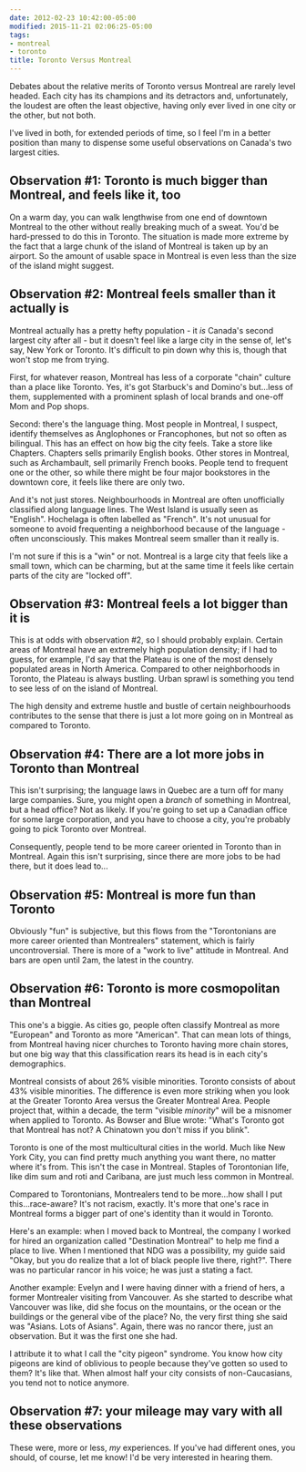 ```yaml
---
date: 2012-02-23 10:42:00-05:00
modified: 2015-11-21 02:06:25-05:00
tags:
- montreal
- toronto
title: Toronto Versus Montreal
---
```


Debates about the relative merits of Toronto versus Montreal are rarely 
level headed.  Each city has its champions and its detractors and,
unfortunately, the loudest are often the least objective, having only ever
lived in one city or the other, but not both.

I've lived in both, for extended periods of time, so I feel I'm in a better
position than many to dispense some useful observations on Canada's two
largest cities.

## Observation #1: Toronto is much bigger than Montreal, and feels like it, too

On a warm day, you can walk lengthwise from one end of downtown Montreal to
the other without really breaking much of a sweat.  You'd be hard-pressed to
do this in Toronto.  The situation is made more extreme by the fact that a
large chunk of the island of Montreal is taken up by an airport.  So the
amount of usable space in Montreal is even less than the size of the island
might suggest.

## Observation #2: Montreal feels smaller than it actually is

Montreal actually has a pretty hefty population - it *is* Canada's second
largest city after all - but it doesn't feel like a large city in the sense
of, let's say, New York or Toronto.  It's difficult to pin down why this is,
though that won't stop me from trying.

First, for whatever reason, Montreal has less of a corporate "chain" culture
than a place like Toronto.  Yes, it's got Starbuck's and Domino's but...less
of them, supplemented with a prominent splash of local brands and one-off
Mom and Pop shops.

Second: there's the language thing.  Most people in Montreal, I suspect,
identify themselves as Anglophones or Francophones, but not so often as
bilingual.  This has an effect on how big the city feels.  Take a store like
Chapters.  Chapters sells primarily English books.  Other stores in
Montreal, such as Archambault, sell primarily French books.  People tend to
frequent one or the other, so while there might be four major bookstores in
the downtown core, it feels like there are only two.

And it's not just stores.  Neighbourhoods in Montreal are often unofficially
classified along language lines.  The West Island is usually seen as
"English".  Hochelaga is often labelled as "French".  It's not unusual for
someone to avoid frequenting a neighborhood because of the language - often
unconsciously. This makes Montreal seem smaller than it really is.

I'm not sure if this is a "win" or not.  Montreal is a large city that feels
like a small town, which can be charming, but at the same time it feels like
certain parts of the city are "locked off".

## Observation #3: Montreal feels a lot bigger than it is

This is at odds with observation #2, so I should probably explain.  Certain
areas of Montreal have an extremely high population density; if I had to
guess, for example, I'd say that the Plateau is one of the most densely
populated areas in North America.  Compared to other neighborhoods in
Toronto, the Plateau is always bustling.  Urban sprawl is something you tend
to see less of on the island of Montreal.

The high density and extreme hustle and bustle of certain neighbourhoods
contributes to the sense that there is just a lot more going on in Montreal
as compared to Toronto.

## Observation #4: There are a lot more jobs in Toronto than Montreal

This isn't surprising; the language laws in Quebec are a turn off for many
large companies.  Sure, you might open a *branch* of something in Montreal,
but a head office? Not as likely.  If you're going to set up a Canadian
office for some large corporation, and you have to choose a city, you're
probably going to pick Toronto over Montreal.

Consequently, people tend to be more career oriented in Toronto than in
Montreal.  Again this isn't surprising, since there are more jobs to be had
there, but it does lead to...

## Observation #5: Montreal is more fun than Toronto

Obviously "fun" is subjective, but this flows from the "Torontonians are
more career oriented than Montrealers" statement, which is fairly
uncontroversial.  There is more of a "work to live" attitude in Montreal.
And bars are open until 2am, the latest in the country.

## Observation #6: Toronto is more cosmopolitan than Montreal

This one's a biggie.  As cities go, people often classify Montreal as more
"European" and Toronto as more "American".  That can mean lots of things,
from Montreal having nicer churches to Toronto having more chain stores, but
one big way that this classification rears its head is in each city's
demographics.

Montreal consists of about 26% visible minorities.  Toronto consists of
about 43% visible minorities.  The difference is even more striking when you
look at the Greater Toronto Area versus the Greater Montreal Area.  People
project that, within a decade, the term "visible *minority*" will be
a misnomer when applied to Toronto.  As Bowser and Blue wrote: "What's
Toronto got that Montreal has not?  A Chinatown you don't miss if you
blink".

Toronto is one of the most multicultural cities in the world.  Much like New
York City, you can find pretty much anything you want there, no matter where
it's from.  This isn't the case in Montreal.  Staples of Torontonian life,
like dim sum and roti and Caribana, are just much less common in Montreal.

Compared to Torontonians, Montrealers tend to be more...how shall I put
this...race-aware?  It's not racism, exactly.  It's more that one's race in
Montreal forms a bigger part of one's identity than it would in Toronto.

Here's an example:  when I moved back to Montreal, the company I worked for
hired an organization called "Destination Montreal" to help me find a place
to live.  When I mentioned that NDG was a possibility, my guide said "Okay,
but you do realize that a lot of black people live there, right?".  There
was no particular rancor in his voice; he was just a stating a fact.

Another example: Evelyn and I were having dinner with a friend of hers, a
former Montrealer visiting from Vancouver. As she started to describe what
Vancouver was like, did she focus on the mountains, or the ocean or the
buildings or the general vibe of the place?  No, the very first thing she
said was "Asians.  Lots of Asians".  Again, there was no rancor there, just
an observation.  But it was the first one she had.

I attribute it to what I call the "city pigeon" syndrome.  You know how city
pigeons are kind of oblivious to people because they've gotten so used to
them?  It's like that.  When almost half your city consists of
non-Caucasians, you tend not to notice anymore.

## Observation #7: your mileage may vary with all these observations

These were, more or less, *my* experiences.  If you've had different ones,
you should, of course, let me know! I'd be very interested in hearing them.

